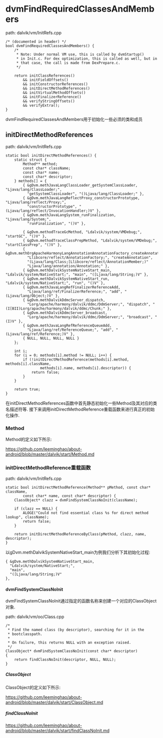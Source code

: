 dvmFindRequiredClassesAndMembers
========================================

path: dalvik/vm/InitRefs.cpp
```
/* (documented in header) */
bool dvmFindRequiredClassesAndMembers() {
    /*
     * Note: Under normal VM use, this is called by dvmStartup()
     * in Init.c. For dex optimization, this is called as well, but in
     * that case, the call is made from DexPrepare.c.
     */

    return initClassReferences()
        && initFieldOffsets()
        && initConstructorReferences()
        && initDirectMethodReferences()
        && initVirtualMethodOffsets()
        && initFinalizerReference()
        && verifyStringOffsets()
        && verifyExtra();
}
```

dvmFindRequiredClassesAndMembers用于初始化一些必须的类和成员

initDirectMethodReferences
----------------------------------------

path: dalvik/vm/InitRefs.cpp
```
static bool initDirectMethodReferences() {
    static struct {
        Method** method;
        const char* className;
        const char* name;
        const char* descriptor;
    } methods[] = {
        { &gDvm.methJavaLangClassLoader_getSystemClassLoader, "Ljava/lang/ClassLoader;",
          "getSystemClassLoader", "()Ljava/lang/ClassLoader;" },
        { &gDvm.methJavaLangReflectProxy_constructorPrototype, "Ljava/lang/reflect/Proxy;",
          "constructorPrototype", "(Ljava/lang/reflect/InvocationHandler;)V" },
        { &gDvm.methJavaLangSystem_runFinalization, "Ljava/lang/System;",
          "runFinalization", "()V" },

        { &gDvm.methodTraceGcMethod, "Ldalvik/system/VMDebug;", "startGC", "()V" },
        { &gDvm.methodTraceClassPrepMethod, "Ldalvik/system/VMDebug;", "startClassPrep", "()V" },
        { &gDvm.methOrgApacheHarmonyLangAnnotationAnnotationFactory_createAnnotation,
          "Llibcore/reflect/AnnotationFactory;", "createAnnotation",
          "(Ljava/lang/Class;[Llibcore/reflect/AnnotationMember;)"
          "Ljava/lang/annotation/Annotation;" },
        { &gDvm.methDalvikSystemNativeStart_main, "Ldalvik/system/NativeStart;", "main", "([Ljava/lang/String;)V" },
        { &gDvm.methDalvikSystemNativeStart_run, "Ldalvik/system/NativeStart;", "run", "()V" },
        { &gDvm.methJavaLangRefFinalizerReferenceAdd,
          "Ljava/lang/ref/FinalizerReference;", "add", "(Ljava/lang/Object;)V" },
        { &gDvm.methDalvikDdmcServer_dispatch,
          "Lorg/apache/harmony/dalvik/ddmc/DdmServer;", "dispatch", "(I[BII)Lorg/apache/harmony/dalvik/ddmc/Chunk;" },
        { &gDvm.methDalvikDdmcServer_broadcast,
          "Lorg/apache/harmony/dalvik/ddmc/DdmServer;", "broadcast", "(I)V" },
        { &gDvm.methJavaLangRefReferenceQueueAdd,
          "Ljava/lang/ref/ReferenceQueue;", "add", "(Ljava/lang/ref/Reference;)V" },
        { NULL, NULL, NULL, NULL }
    };

    int i;
    for (i = 0; methods[i].method != NULL; i++) {
        if (!initDirectMethodReference(methods[i].method, methods[i].className,
                methods[i].name, methods[i].descriptor)) {
            return false;
        }
    }

    return true;
}
```

在initDirectMethodReferences函数中首先静态初始化一些Method及其对应的类名描述符等.
接下来调用initDirectMethodReference重载函数来进行真正的初始化操作.

### Method

Method的定义如下所示:

https://github.com/leeminghao/about-android/blob/master/dalvik/start/Method.md

### initDirectMethodReference重载函数

path: dalvik/vm/InitRefs.cpp
```
static bool initDirectMethodReference(Method** pMethod, const char* className,
        const char* name, const char* descriptor) {
    ClassObject* clazz = dvmFindSystemClassNoInit(className);

    if (clazz == NULL) {
        ALOGE("Could not find essential class %s for direct method lookup", className);
        return false;
    }

    return initDirectMethodReferenceByClass(pMethod, clazz, name, descriptor);
}
```

以gDvm.methDalvikSystemNativeStart_main为例我们分析下其初始化过程:

```
{ &gDvm.methDalvikSystemNativeStart_main,
  "Ldalvik/system/NativeStart;",
  "main",
  "([Ljava/lang/String;)V"
},
```

#### dvmFindSystemClassNoInit

dvmFindSystemClassNoInit通过指定的函数名称来创建一个对应的ClassObject对象.

path: dalvik/vm/oo/Class.cpp
```
/*
 * Find the named class (by descriptor), searching for it in the
 * bootclasspath.
 *
 * On failure, this returns NULL with an exception raised.
 */
ClassObject* dvmFindSystemClassNoInit(const char* descriptor)
{
    return findClassNoInit(descriptor, NULL, NULL);
}
```

##### ClassObject

ClassObject的定义如下所示:

https://github.com/leeminghao/about-android/blob/master/dalvik/start/ClassObject.md

##### findClassNoInit

https://github.com/leeminghao/about-android/blob/master/dalvik/start/findClassNoInit.md
